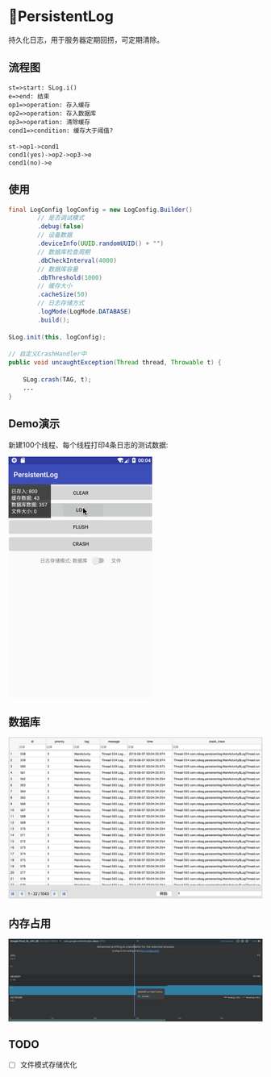 # 🚀PersistentLog
持久化日志，用于服务器定期回捞，可定期清除。

流程图
---
```flow
st=>start: SLog.i()
e=>end: 结束
op1=>operation: 存入缓存
op2=>operation: 存入数据库
op3=>operation: 清除缓存
cond1=>condition: 缓存大于阈值?

st->op1->cond1
cond1(yes)->op2->op3->e
cond1(no)->e
```

使用
---
```java
final LogConfig logConfig = new LogConfig.Builder()
        // 是否调试模式
        .debug(false)
        // 设备数据
        .deviceInfo(UUID.randomUUID() + "")
        // 数据库检查周期
        .dbCheckInterval(4000)
        // 数据库容量
        .dbThreshold(1000)
        // 缓存大小
        .cacheSize(50)
        // 日志存储方式
        .logMode(LogMode.DATABASE)
        .build();

SLog.init(this, logConfig);

// 自定义CrashHandler中
public void uncaughtException(Thread thread, Throwable t) {

    SLog.crash(TAG, t);
    ...
}
```

Demo演示
------
新建100个线程、每个线程打印4条日志的测试数据:

![image](https://github.com/XingdongYu/PersistentLog/blob/master/art/sample.gif)

数据库
---

![image](https://github.com/XingdongYu/PersistentLog/blob/master/art/database.png)

内存占用
---

![image](https://github.com/XingdongYu/PersistentLog/blob/master/art/memory.png)

TODO
---
- [ ] 文件模式存储优化
